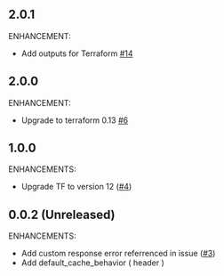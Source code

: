 ## 2.0.1
ENHANCEMENT:
* Add outputs for Terraform [#14](https://github.com/zoitech/terraform-aws-cloudfront/issues/14)

## 2.0.0
ENHANCEMENT:
* Upgrade to terraform 0.13 [#6](https://github.com/zoitech/terraform-aws-cloudfront/issues/6)

## 1.0.0
ENHANCEMENTS:
* Upgrade TF to version 12 ([#4](https://github.com/zoitech/terraform-aws-cloudfront/issues/4))

## 0.0.2 (Unreleased)
ENHANCEMENTS:

* Add custom response error referrenced in issue ([#3](https://github.com/zoitech/terraform-aws-cloudfront/issues/3))
* Add default_cache_behavior ( header )


